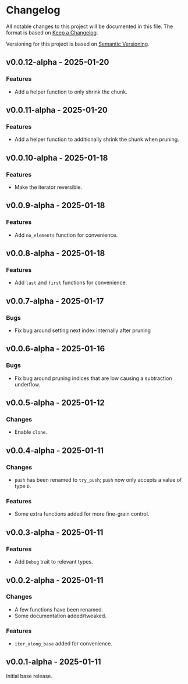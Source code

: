 # Changelog

All notable changes to this project will be documented in this file. The format is based on
[Keep a Changelog](https://keepachangelog.com/en/1.0.0/).

Versioning for this project is based on [Semantic Versioning](https://semver.org/spec/v2.0.0.html).

## v0.0.12-alpha - 2025-01-20

### Features

- Add a helper function to only shrink the chunk.

## v0.0.11-alpha - 2025-01-20

### Features

- Add a helper function to additionally shrink the chunk when pruning.

## v0.0.10-alpha - 2025-01-18

### Features

- Make the iterator reversible.

## v0.0.9-alpha - 2025-01-18

### Features

- Add `no_elements` function for convenience.

## v0.0.8-alpha - 2025-01-18

### Features

- Add `last` and `first` functions for convenience.

## v0.0.7-alpha - 2025-01-17

### Bugs

- Fix bug around setting next index internally after pruning

## v0.0.6-alpha - 2025-01-16

### Bugs

- Fix bug around pruning indices that are low causing a subtraction underflow.

## v0.0.5-alpha - 2025-01-12

### Changes

- Enable `clone`.

## v0.0.4-alpha - 2025-01-11

### Changes

- `push` has been renamed to `try_push`; `push` now only accepts a value of type `D`.

### Features

- Some extra functions added for more fine-grain control.

## v0.0.3-alpha - 2025-01-11

### Features

- Add `Debug` trait to relevant types.

## v0.0.2-alpha - 2025-01-11

### Changes

- A few functions have been renamed.
- Some documentation added/tweaked.

### Features

- `iter_along_base` added for convenience.

## v0.0.1-alpha - 2025-01-11

Initial base release.
